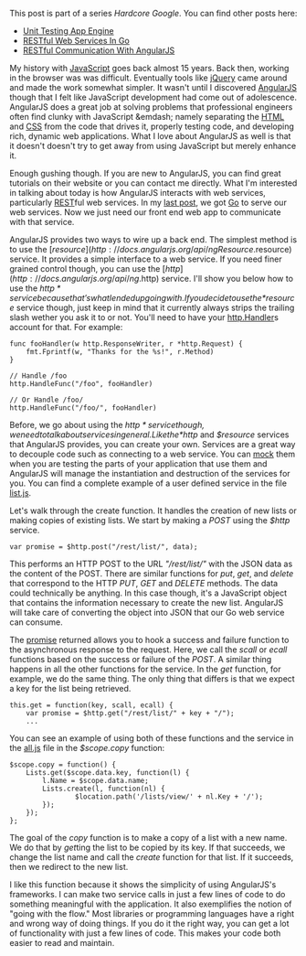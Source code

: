 <!-- Title: Hardcore Google: RESTful Communication With AngularJS -->
<!-- Author: Joshua Marsh -->
<!-- Description: I recently began a project using Go, AngularJS, and Google App Engine. In this installment of a series of blog posts, I describe how to use AngularJS and get it communicating with Go. -->
<!-- Tags: go,appengine,golang,angularjs,google -->
<!-- Languages: go,javascript -->

This post is part of a series _Hardcore Google_. You can find other
posts here:

* [Unit Testing App Engine](hardcore-google-unit-testing.html)
* [RESTful Web Services In Go](hardcore-google-communicating-go.html)
* [RESTful Communication With AngularJS](hardcore-google-communicating-angularjs.html)

My history with [JavaScript](http://en.wikipedia.org/wiki/JavaScript)
goes back almost 15 years. Back then, working in the browser was was
difficult. Eventually tools like [jQuery](http://jquery.com/) came
around and made the work somewhat simpler. It wasn't until I
discovered [AngularJS](http://angularjs.org/) though that I felt like
JavaScript development had come out of adolescence. AngularJS does a
great job at solving problems that professional engineers often find
clunky with JavaScript &emdash; namely separating the
[HTML](http://en.wikipedia.org/wiki/HTML) and
[CSS](http://en.wikipedia.org/wiki/CSS) from the code that drives it,
properly testing code, and developing rich, dynamic web
applications. What I love about AngularJS as well is that it doesn't
doesn't try to get away from using JavaScript but merely enhance it.

Enough gushing though. If you are new to AngularJS, you can find great
tutorials on their website or you can contact me directly. What I'm
interested in talking about today is how AngularJS interacts with web
services, particularly
[REST](http://en.wikipedia.org/wiki/Representational_state_transfer)ful
web services. In my
[last post](hardcore-google-communicating-go.html), we got
[Go](http://golang.org/) to serve our web services. Now we just need
our front end web app to communicate with that service.

AngularJS provides two ways to wire up a back end. The simplest method
is to use the
[$resource](http://docs.angularjs.org/api/ngResource.$resource)
service. It provides a simple interface to a web service. If you need
finer grained control though, you can use the
[$http](http://docs.angularjs.org/api/ng.$http) service. I'll show you
below how to use the *$http* service because that's what I ended up
going with. If you decide to use the *$resource* service though, just
keep in mind that it currently always strips the trailing slash wether
you ask it to or not. You'll need to have your
[http.Handler](http://golang.org/pkg/net/http/)s account for that. For
example:

<pre><code data-language="go">func fooHandler(w http.ResponseWriter, r *http.Request) {
	fmt.Fprintf(w, "Thanks for the %s!", r.Method)
}

// Handle /foo
http.HandleFunc("/foo", fooHandler)

// Or Handle /foo/
http.HandleFunc("/foo/", fooHandler)
</code></pre>

Before, we go about using the *$http* service though, we need to talk
about services in general. Like the *$http* and *$resource* services
that AngularJS provides, you can create your own. Services are a great
way to decouple code such as connecting to a web service. You can
[mock](http://en.wikipedia.org/wiki/Mock_object) them when you are
testing the parts of your application that use them and AngularJS will
manage the instantiation and destruction of the services for you. You
can find a complete example of a user defined service in the file
[list.js](https://github.com/icub3d/home/blob/master/dev/js/rest/lists.js).

Let's walk through the create function. It handles the creation of new
lists or making copies of existing lists. We start by making a *POST*
using the *$http* service.

<pre><code data-language="javascript">var promise = $http.post("/rest/list/", data);
</code></pre>

This performs an HTTP POST to the URL *"/rest/list/"* with the JSON
data as the content of the POST. There are similar functions for
*put*, *get*, and *delete* that correspond to the HTTP *PUT*, *GET*
and *DELETE* methods. The data could technically be anything. In this
case though, it's a JavaScript object that contains the information
necessary to create the new list. AngularJS will take care of
converting the object into JSON that our Go web service can consume.

The [promise](http://wiki.commonjs.org/wiki/Promises) returned allows
you to hook a success and failure function to the asynchronous
response to the request. Here, we call the *scall* or *ecall*
functions based on the success or failure of the *POST*. A similar
thing happens in all the other functions for the service. In the *get*
function, for example, we do the same thing. The only thing that
differs is that we expect a key for the list being retrieved.

<pre><code data-language="javascript">this.get = function(key, scall, ecall) {
    var promise = $http.get("/rest/list/" + key + "/");
	...
</code></pre>

You can see an example of using both of these functions and the
service in the
[all.js](https://github.com/icub3d/home/blob/master/dev/js/lists/all.js)
file in the *$scope.copy* function:

<pre><code data-language="javascript">$scope.copy = function() {
	Lists.get($scope.data.key, function(l) {
		l.Name = $scope.data.name;
		Lists.create(l, function(nl) {
				$location.path('/lists/view/' + nl.Key + '/');
		});
	});
};
</code></pre>

The goal of the *copy* function is to make a copy of a list with a new
name. We do that by *get*ting the list to be copied by its key. If
that succeeds, we change the list name and call the *create* function
for that list. If it succeeds, then we redirect to the new list.

I like this function because it shows the simplicity of using
AngularJS's frameworks. I can make two service calls in just a few
lines of code to do something meaningful with the application. It also
exemplifies the notion of "going with the flow." Most libraries or
programming languages have a right and wrong way of doing things. If
you do it the right way, you can get a lot of functionality with just
a few lines of code. This makes your code both easier to read and
maintain.
